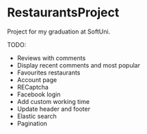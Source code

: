 # RestaurantsProject
Project for my graduation at SoftUni.


TODO:
* Reviews with comments
* Display recent comments and most popular
* Favourites restaurants
* Account page
* RECaptcha
* Facebook login
* Add custom working time
* Update header and footer
* Elastic search
* Pagination
